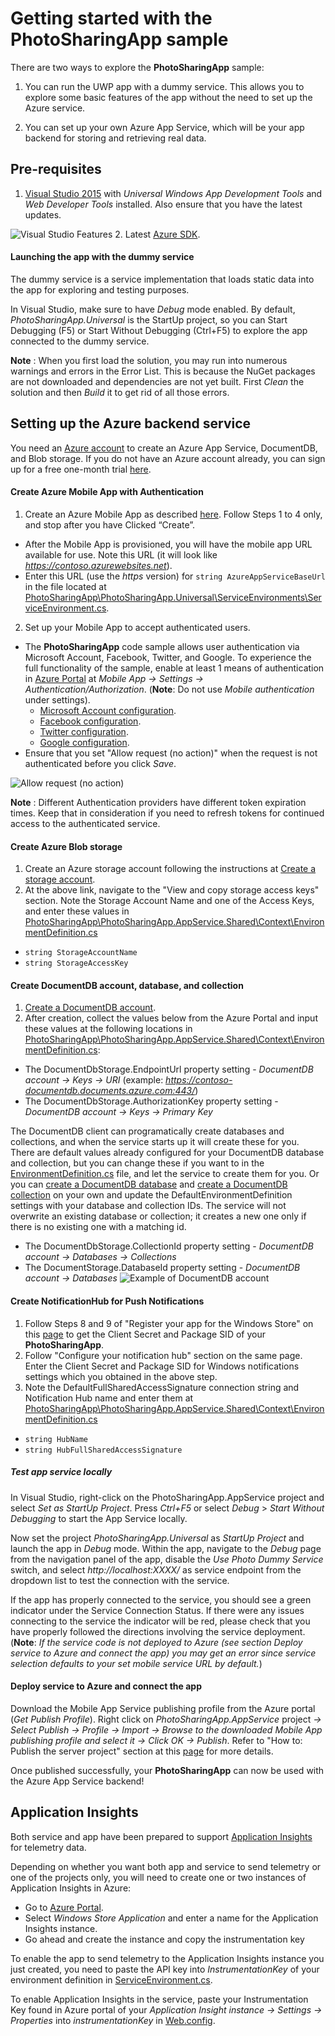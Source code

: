 # Getting started with the **PhotoSharingApp** sample

There are two ways to explore the **PhotoSharingApp** sample:

 1. You can run the UWP app with a dummy service. This allows you to explore some basic features of the app without the need to set up the Azure service.

 2. You can set up your own Azure App Service, which will be your app backend for storing and retrieving real data.

## Pre-requisites

 1. [Visual Studio 2015](https://www.visualstudio.com/downloads/download-visual-studio-vs) with *Universal Windows App Development Tools* and *Web Developer Tools* installed. Also ensure that you have the latest updates.

 ![Visual Studio Features](Images/VisualStudio-Features.jpg)
 2. Latest [Azure SDK](https://azure.microsoft.com/en-us/downloads/).

#### Launching the app with the dummy service

The dummy service is a service implementation that loads static data into the app for exploring and testing purposes.

In Visual Studio, make sure to have *Debug* mode enabled. By default, *PhotoSharingApp.Universal* is the StartUp project, so you can Start Debugging (F5) or Start Without Debugging (Ctrl+F5) to explore the app connected to the dummy service.

**Note** : When you first load the solution, you may run into numerous warnings and errors in the Error List. This is because the NuGet packages are not downloaded and dependencies are not yet built. First *Clean* the solution and then *Build* it to get rid of all those errors.

## Setting up the Azure backend service

You need an [Azure account](https://azure.microsoft.com) to create an Azure App Service, DocumentDB, and Blob storage. If you do not have an Azure account already, you can sign up for a free one-month trial [here](https://azure.microsoft.com).

#### Create Azure Mobile App with Authentication

 1. Create an Azure Mobile App as described [here](https://azure.microsoft.com/documentation/articles/app-service-mobile-dotnet-backend-how-to-use-server-sdk/#create-app). Follow Steps 1 to 4 only, and stop after you have Clicked “Create”.
  - After the Mobile App is provisioned, you will have the mobile app URL available for use. Note this URL (it will look like *https://contoso.azurewebsites.net*).
  - Enter this URL (use the *https* version) for `string AzureAppServiceBaseUrl` in the file located at  [PhotoSharingApp\PhotoSharingApp.Universal\ServiceEnvironments\ServiceEnvironment.cs](PhotoSharingApp/PhotoSharingApp.Universal/ServiceEnvironments/ServiceEnvironment.cs#L25).

 2. Set up your Mobile App to accept authenticated users.
  - The **PhotoSharingApp** code sample allows user authentication via Microsoft Account, Facebook, Twitter, and Google. To experience the full functionality of the sample, enable at least 1 means of authentication in [Azure Portal](https://portal.azure.com/) at *Mobile App -> Settings -> Authentication/Authorization*. (**Note**: Do not use *Mobile authentication* under settings).
      - [Microsoft Account configuration](https://azure.microsoft.com/documentation/articles/app-service-mobile-how-to-configure-microsoft-authentication/).
      - [Facebook configuration](https://azure.microsoft.com/documentation/articles/app-service-mobile-how-to-configure-facebook-authentication/).
      - [Twitter configuration](https://azure.microsoft.com/documentation/articles/app-service-mobile-how-to-configure-twitter-authentication/).
      - [Google configuration](https://azure.microsoft.com/documentation/articles/app-service-mobile-how-to-configure-google-authentication/).
 - Ensure that you set "Allow request (no action)" when the request is not authenticated before you click *Save*.

![Allow request (no action)](Images/Authentication-NoAction.jpg)

**Note** : Different Authentication providers have different token expiration times. Keep that in consideration if you need to refresh tokens for continued access to the authenticated service.

#### Create Azure Blob storage

 1. Create an Azure storage account following the instructions at [Create a storage account](https://azure.microsoft.com/documentation/articles/storage-create-storage-account/).
 2. At the above link, navigate to the "View and copy storage access keys" section. Note the Storage Account Name and one of the Access Keys, and enter these values in [PhotoSharingApp\PhotoSharingApp.AppService.Shared\Context\EnvironmentDefinition.cs](PhotoSharingApp/PhotoSharingApp.AppService.Shared/Context/EnvironmentDefinition.cs)
  - `string StorageAccountName`
  - `string StorageAccessKey`

#### Create DocumentDB account, database, and collection

 1. [Create a DocumentDB account](https://azure.microsoft.com/documentation/articles/documentdb-create-account/).
 2. After creation, collect the values below from the Azure Portal and input these values at the following locations in [PhotoSharingApp\PhotoSharingApp.AppService.Shared\Context\EnvironmentDefinition.cs](PhotoSharingApp/PhotoSharingApp.AppService.Shared/Context/EnvironmentDefinition.cs):
  - The DocumentDbStorage.EndpointUrl property setting - *DocumentDB account -> Keys -> URI* (example: *https://contoso-documentdb.documents.azure.com:443/*)
  - The DocumentDbStorage.AuthorizationKey property setting - *DocumentDB account -> Keys -> Primary Key*

The DocumentDB client can programatically create databases and collections, and when the service starts up it will create these for you. There are default values already configured for your DocumentDB database and collection, but you can change these if you want to in the [EnvironmentDefinition.cs](PhotoSharingApp/PhotoSharingApp.AppService.Shared/Context/EnvironmentDefinition.cs#L25) file, and let the service to create them for you.
Or you can [create a DocumentDB database](https://azure.microsoft.com/documentation/articles/documentdb-create-database/) and [create a DocumentDB collection](https://azure.microsoft.com/documentation/articles/documentdb-create-collection/) on your own and update the DefaultEnvironmentDefinition settings with your database and collection IDs.  The service will not overwrite an existing database or collection; it creates a new one only if there is no existing one with a matching id.
  - The DocumentDbStorage.CollectionId property setting - *DocumentDB account -> Databases -> Collections*
  - The DocumentStorage.DatabaseId property setting - *DocumentDB account -> Databases*
![Example of DocumentDB account](Images/DocumentDB-Names.jpg)

#### Create NotificationHub for Push Notifications

 1. Follow Steps 8 and 9 of "Register your app for the Windows Store" on this [page](https://azure.microsoft.com/documentation/articles/notification-hubs-windows-store-dotnet-get-started/) to get the Client Secret and Package SID of your **PhotoSharingApp**.
 2. Follow "Configure your notification hub" section on the same page. Enter the Client Secret and Package SID for Windows notifications settings which you obtained in the above step.
 3. Note the DefaultFullSharedAccessSignature connection string and Notification Hub name and enter them at [PhotoSharingApp\PhotoSharingApp.AppService.Shared\Context\EnvironmentDefinition.cs](PhotoSharingApp/PhotoSharingApp.AppService.Shared/Context/EnvironmentDefinition.cs#L25)
  - ```string HubName```
  - ```string HubFullSharedAccessSignature```

##### Test app service locally

In Visual Studio, right-click on the PhotoSharingApp.AppService project and select *Set as StartUp Project*. Press *Ctrl+F5* or select *Debug* > *Start Without Debugging* to start the App Service locally.

Now set the project *PhotoSharingApp.Universal* as *StartUp Project* and launch the app in *Debug* mode. Within the app, navigate to the *Debug* page from the navigation panel of the app, disable the *Use Photo Dummy Service* switch, and select *http://localhost:XXXX/* as service endpoint from the dropdown list to test the connection with the service.

If the app has properly connected to the service, you should see a green indicator under the Service Connection Status.  If there were any issues connecting to the service the indicator will be red, please check that you have properly followed the directions involving the service deployment. (**Note**: *If the service code is not deployed to Azure (see section Deploy service to Azure and connect the app) you may get an error since service selection defaults to your set mobile service URL by default.*)

#### Deploy service to Azure and connect the app

Download the Mobile App Service publishing profile from the Azure portal (*Get Publish Profile*). Right click on *PhotoSharingApp.AppService* project *-> Select Publish -> Profile -> Import -> Browse to the downloaded Mobile App publishing profile and select it -> Click OK -> Publish*. Refer to "How to: Publish the server project" section at this [page](https://azure.microsoft.com/documentation/articles/app-service-mobile-dotnet-backend-how-to-use-server-sdk/) for more details.

Once published successfully, your **PhotoSharingApp** can now be used with the Azure App Service backend!

## Application Insights

Both service and app have been prepared to support [Application Insights](https://azure.microsoft.com/services/application-insights/) for telemetry data.

Depending on whether you want both app and service to send telemetry or one of the projects only, you will need to create one or two instances of Application Insights in Azure:
- Go to [Azure Portal](https://portal.azure.com/#create/Microsoft.AppInsights).
- Select *Windows Store Application* and enter a name for the Application Insights instance.
- Go ahead and create the instance and copy the instrumentation key

To enable the app to send telemetry to the Application Insights instance you just created, you need to paste the API key into *InstrumentationKey* of your environment definition in [ServiceEnvironment.cs](PhotoSharingApp/PhotoSharingApp.Universal/ServiceEnvironments/ServiceEnvironment.cs#L32).

To enable Application Insights in the service, paste your Instrumentation Key found in Azure portal of your *Application Insight instance -> Settings -> Properties* into *instrumentationKey* in [Web.config](PhotoSharingApp/PhotoSharingApp.AppService/Web.config#L24).
